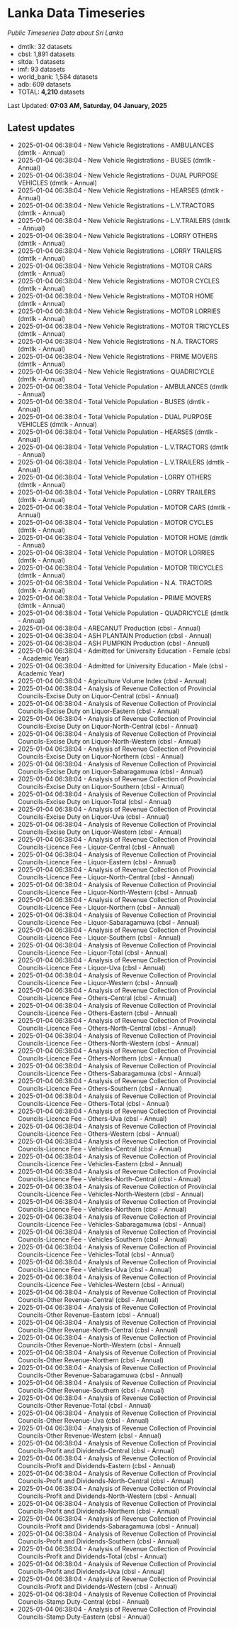 # Lanka Data Timeseries
*Public Timeseries Data about Sri Lanka*

* dmtlk: 32 datasets
* cbsl: 1,891 datasets
* sltda: 1 datasets
* imf: 93 datasets
* world_bank: 1,584 datasets
* adb: 609 datasets
* TOTAL: **4,210** datasets

Last Updated: **07:03 AM, Saturday, 04 January, 2025**

## Latest updates

* 2025-01-04 06:38:04 - New Vehicle Registrations - AMBULANCES (dmtlk - Annual)
* 2025-01-04 06:38:04 - New Vehicle Registrations - BUSES (dmtlk - Annual)
* 2025-01-04 06:38:04 - New Vehicle Registrations - DUAL PURPOSE VEHICLES (dmtlk - Annual)
* 2025-01-04 06:38:04 - New Vehicle Registrations - HEARSES (dmtlk - Annual)
* 2025-01-04 06:38:04 - New Vehicle Registrations - L.V.TRACTORS (dmtlk - Annual)
* 2025-01-04 06:38:04 - New Vehicle Registrations - L.V.TRAILERS (dmtlk - Annual)
* 2025-01-04 06:38:04 - New Vehicle Registrations - LORRY OTHERS (dmtlk - Annual)
* 2025-01-04 06:38:04 - New Vehicle Registrations - LORRY TRAILERS (dmtlk - Annual)
* 2025-01-04 06:38:04 - New Vehicle Registrations - MOTOR CARS (dmtlk - Annual)
* 2025-01-04 06:38:04 - New Vehicle Registrations - MOTOR CYCLES (dmtlk - Annual)
* 2025-01-04 06:38:04 - New Vehicle Registrations - MOTOR HOME (dmtlk - Annual)
* 2025-01-04 06:38:04 - New Vehicle Registrations - MOTOR LORRIES (dmtlk - Annual)
* 2025-01-04 06:38:04 - New Vehicle Registrations - MOTOR TRICYCLES (dmtlk - Annual)
* 2025-01-04 06:38:04 - New Vehicle Registrations - N.A. TRACTORS (dmtlk - Annual)
* 2025-01-04 06:38:04 - New Vehicle Registrations - PRIME MOVERS (dmtlk - Annual)
* 2025-01-04 06:38:04 - New Vehicle Registrations - QUADRICYCLE (dmtlk - Annual)
* 2025-01-04 06:38:04 - Total Vehicle Population - AMBULANCES (dmtlk - Annual)
* 2025-01-04 06:38:04 - Total Vehicle Population - BUSES (dmtlk - Annual)
* 2025-01-04 06:38:04 - Total Vehicle Population - DUAL PURPOSE VEHICLES (dmtlk - Annual)
* 2025-01-04 06:38:04 - Total Vehicle Population - HEARSES (dmtlk - Annual)
* 2025-01-04 06:38:04 - Total Vehicle Population - L.V.TRACTORS (dmtlk - Annual)
* 2025-01-04 06:38:04 - Total Vehicle Population - L.V.TRAILERS (dmtlk - Annual)
* 2025-01-04 06:38:04 - Total Vehicle Population - LORRY OTHERS (dmtlk - Annual)
* 2025-01-04 06:38:04 - Total Vehicle Population - LORRY TRAILERS (dmtlk - Annual)
* 2025-01-04 06:38:04 - Total Vehicle Population - MOTOR CARS (dmtlk - Annual)
* 2025-01-04 06:38:04 - Total Vehicle Population - MOTOR CYCLES (dmtlk - Annual)
* 2025-01-04 06:38:04 - Total Vehicle Population - MOTOR HOME (dmtlk - Annual)
* 2025-01-04 06:38:04 - Total Vehicle Population - MOTOR LORRIES (dmtlk - Annual)
* 2025-01-04 06:38:04 - Total Vehicle Population - MOTOR TRICYCLES (dmtlk - Annual)
* 2025-01-04 06:38:04 - Total Vehicle Population - N.A. TRACTORS (dmtlk - Annual)
* 2025-01-04 06:38:04 - Total Vehicle Population - PRIME MOVERS (dmtlk - Annual)
* 2025-01-04 06:38:04 - Total Vehicle Population - QUADRICYCLE (dmtlk - Annual)
* 2025-01-04 06:38:04 - ARECANUT Production (cbsl - Annual)
* 2025-01-04 06:38:04 - ASH PLANTAIN Production (cbsl - Annual)
* 2025-01-04 06:38:04 - ASH PUMPKIN Production (cbsl - Annual)
* 2025-01-04 06:38:04 - Admitted for University Education - Female (cbsl - Academic Year)
* 2025-01-04 06:38:04 - Admitted for University Education - Male (cbsl - Academic Year)
* 2025-01-04 06:38:04 - Agriculture Volume Index (cbsl - Annual)
* 2025-01-04 06:38:04 - Analysis of Revenue Collection of Provincial Councils-Excise Duty on Liquor-Central (cbsl - Annual)
* 2025-01-04 06:38:04 - Analysis of Revenue Collection of Provincial Councils-Excise Duty on Liquor-Eastern (cbsl - Annual)
* 2025-01-04 06:38:04 - Analysis of Revenue Collection of Provincial Councils-Excise Duty on Liquor-North-Central (cbsl - Annual)
* 2025-01-04 06:38:04 - Analysis of Revenue Collection of Provincial Councils-Excise Duty on Liquor-North-Western (cbsl - Annual)
* 2025-01-04 06:38:04 - Analysis of Revenue Collection of Provincial Councils-Excise Duty on Liquor-Northern (cbsl - Annual)
* 2025-01-04 06:38:04 - Analysis of Revenue Collection of Provincial Councils-Excise Duty on Liquor-Sabaragamuwa (cbsl - Annual)
* 2025-01-04 06:38:04 - Analysis of Revenue Collection of Provincial Councils-Excise Duty on Liquor-Southern (cbsl - Annual)
* 2025-01-04 06:38:04 - Analysis of Revenue Collection of Provincial Councils-Excise Duty on Liquor-Total (cbsl - Annual)
* 2025-01-04 06:38:04 - Analysis of Revenue Collection of Provincial Councils-Excise Duty on Liquor-Uva (cbsl - Annual)
* 2025-01-04 06:38:04 - Analysis of Revenue Collection of Provincial Councils-Excise Duty on Liquor-Western (cbsl - Annual)
* 2025-01-04 06:38:04 - Analysis of Revenue Collection of Provincial Councils-Licence Fee - Liquor-Central (cbsl - Annual)
* 2025-01-04 06:38:04 - Analysis of Revenue Collection of Provincial Councils-Licence Fee - Liquor-Eastern (cbsl - Annual)
* 2025-01-04 06:38:04 - Analysis of Revenue Collection of Provincial Councils-Licence Fee - Liquor-North-Central (cbsl - Annual)
* 2025-01-04 06:38:04 - Analysis of Revenue Collection of Provincial Councils-Licence Fee - Liquor-North-Western (cbsl - Annual)
* 2025-01-04 06:38:04 - Analysis of Revenue Collection of Provincial Councils-Licence Fee - Liquor-Northern (cbsl - Annual)
* 2025-01-04 06:38:04 - Analysis of Revenue Collection of Provincial Councils-Licence Fee - Liquor-Sabaragamuwa (cbsl - Annual)
* 2025-01-04 06:38:04 - Analysis of Revenue Collection of Provincial Councils-Licence Fee - Liquor-Southern (cbsl - Annual)
* 2025-01-04 06:38:04 - Analysis of Revenue Collection of Provincial Councils-Licence Fee - Liquor-Total (cbsl - Annual)
* 2025-01-04 06:38:04 - Analysis of Revenue Collection of Provincial Councils-Licence Fee - Liquor-Uva (cbsl - Annual)
* 2025-01-04 06:38:04 - Analysis of Revenue Collection of Provincial Councils-Licence Fee - Liquor-Western (cbsl - Annual)
* 2025-01-04 06:38:04 - Analysis of Revenue Collection of Provincial Councils-Licence Fee - Others-Central (cbsl - Annual)
* 2025-01-04 06:38:04 - Analysis of Revenue Collection of Provincial Councils-Licence Fee - Others-Eastern (cbsl - Annual)
* 2025-01-04 06:38:04 - Analysis of Revenue Collection of Provincial Councils-Licence Fee - Others-North-Central (cbsl - Annual)
* 2025-01-04 06:38:04 - Analysis of Revenue Collection of Provincial Councils-Licence Fee - Others-North-Western (cbsl - Annual)
* 2025-01-04 06:38:04 - Analysis of Revenue Collection of Provincial Councils-Licence Fee - Others-Northern (cbsl - Annual)
* 2025-01-04 06:38:04 - Analysis of Revenue Collection of Provincial Councils-Licence Fee - Others-Sabaragamuwa (cbsl - Annual)
* 2025-01-04 06:38:04 - Analysis of Revenue Collection of Provincial Councils-Licence Fee - Others-Southern (cbsl - Annual)
* 2025-01-04 06:38:04 - Analysis of Revenue Collection of Provincial Councils-Licence Fee - Others-Total (cbsl - Annual)
* 2025-01-04 06:38:04 - Analysis of Revenue Collection of Provincial Councils-Licence Fee - Others-Uva (cbsl - Annual)
* 2025-01-04 06:38:04 - Analysis of Revenue Collection of Provincial Councils-Licence Fee - Others-Western (cbsl - Annual)
* 2025-01-04 06:38:04 - Analysis of Revenue Collection of Provincial Councils-Licence Fee - Vehicles-Central (cbsl - Annual)
* 2025-01-04 06:38:04 - Analysis of Revenue Collection of Provincial Councils-Licence Fee - Vehicles-Eastern (cbsl - Annual)
* 2025-01-04 06:38:04 - Analysis of Revenue Collection of Provincial Councils-Licence Fee - Vehicles-North-Central (cbsl - Annual)
* 2025-01-04 06:38:04 - Analysis of Revenue Collection of Provincial Councils-Licence Fee - Vehicles-North-Western (cbsl - Annual)
* 2025-01-04 06:38:04 - Analysis of Revenue Collection of Provincial Councils-Licence Fee - Vehicles-Northern (cbsl - Annual)
* 2025-01-04 06:38:04 - Analysis of Revenue Collection of Provincial Councils-Licence Fee - Vehicles-Sabaragamuwa (cbsl - Annual)
* 2025-01-04 06:38:04 - Analysis of Revenue Collection of Provincial Councils-Licence Fee - Vehicles-Southern (cbsl - Annual)
* 2025-01-04 06:38:04 - Analysis of Revenue Collection of Provincial Councils-Licence Fee - Vehicles-Total (cbsl - Annual)
* 2025-01-04 06:38:04 - Analysis of Revenue Collection of Provincial Councils-Licence Fee - Vehicles-Uva (cbsl - Annual)
* 2025-01-04 06:38:04 - Analysis of Revenue Collection of Provincial Councils-Licence Fee - Vehicles-Western (cbsl - Annual)
* 2025-01-04 06:38:04 - Analysis of Revenue Collection of Provincial Councils-Other Revenue-Central (cbsl - Annual)
* 2025-01-04 06:38:04 - Analysis of Revenue Collection of Provincial Councils-Other Revenue-Eastern (cbsl - Annual)
* 2025-01-04 06:38:04 - Analysis of Revenue Collection of Provincial Councils-Other Revenue-North-Central (cbsl - Annual)
* 2025-01-04 06:38:04 - Analysis of Revenue Collection of Provincial Councils-Other Revenue-North-Western (cbsl - Annual)
* 2025-01-04 06:38:04 - Analysis of Revenue Collection of Provincial Councils-Other Revenue-Northern (cbsl - Annual)
* 2025-01-04 06:38:04 - Analysis of Revenue Collection of Provincial Councils-Other Revenue-Sabaragamuwa (cbsl - Annual)
* 2025-01-04 06:38:04 - Analysis of Revenue Collection of Provincial Councils-Other Revenue-Southern (cbsl - Annual)
* 2025-01-04 06:38:04 - Analysis of Revenue Collection of Provincial Councils-Other Revenue-Total (cbsl - Annual)
* 2025-01-04 06:38:04 - Analysis of Revenue Collection of Provincial Councils-Other Revenue-Uva (cbsl - Annual)
* 2025-01-04 06:38:04 - Analysis of Revenue Collection of Provincial Councils-Other Revenue-Western (cbsl - Annual)
* 2025-01-04 06:38:04 - Analysis of Revenue Collection of Provincial Councils-Profit and Dividends-Central (cbsl - Annual)
* 2025-01-04 06:38:04 - Analysis of Revenue Collection of Provincial Councils-Profit and Dividends-Eastern (cbsl - Annual)
* 2025-01-04 06:38:04 - Analysis of Revenue Collection of Provincial Councils-Profit and Dividends-North-Central (cbsl - Annual)
* 2025-01-04 06:38:04 - Analysis of Revenue Collection of Provincial Councils-Profit and Dividends-North-Western (cbsl - Annual)
* 2025-01-04 06:38:04 - Analysis of Revenue Collection of Provincial Councils-Profit and Dividends-Northern (cbsl - Annual)
* 2025-01-04 06:38:04 - Analysis of Revenue Collection of Provincial Councils-Profit and Dividends-Sabaragamuwa (cbsl - Annual)
* 2025-01-04 06:38:04 - Analysis of Revenue Collection of Provincial Councils-Profit and Dividends-Southern (cbsl - Annual)
* 2025-01-04 06:38:04 - Analysis of Revenue Collection of Provincial Councils-Profit and Dividends-Total (cbsl - Annual)
* 2025-01-04 06:38:04 - Analysis of Revenue Collection of Provincial Councils-Profit and Dividends-Uva (cbsl - Annual)
* 2025-01-04 06:38:04 - Analysis of Revenue Collection of Provincial Councils-Profit and Dividends-Western (cbsl - Annual)
* 2025-01-04 06:38:04 - Analysis of Revenue Collection of Provincial Councils-Stamp Duty-Central (cbsl - Annual)
* 2025-01-04 06:38:04 - Analysis of Revenue Collection of Provincial Councils-Stamp Duty-Eastern (cbsl - Annual)